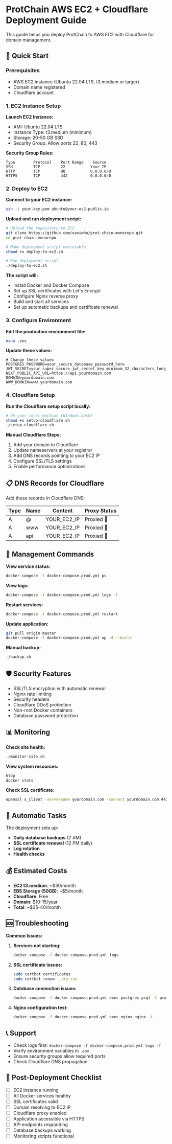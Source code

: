 # ProtChain AWS EC2 + Cloudflare Deployment Guide

This guide helps you deploy ProtChain to AWS EC2 with Cloudflare for domain management.

## 🚀 Quick Start

### Prerequisites
- AWS EC2 instance (Ubuntu 22.04 LTS, t3.medium or larger)
- Domain name registered
- Cloudflare account

### 1. EC2 Instance Setup

**Launch EC2 Instance:**
- AMI: Ubuntu 22.04 LTS
- Instance Type: t3.medium (minimum)
- Storage: 20-50 GB SSD
- Security Group: Allow ports 22, 80, 443

**Security Group Rules:**
```
Type        Protocol    Port Range    Source
SSH         TCP         22           Your IP
HTTP        TCP         80           0.0.0.0/0
HTTPS       TCP         443          0.0.0.0/0
```

### 2. Deploy to EC2

**Connect to your EC2 instance:**
```bash
ssh -i your-key.pem ubuntu@your-ec2-public-ip
```

**Upload and run deployment script:**
```bash
# Upload the repository to EC2
git clone https://github.com/xaviwho/prot-chain-monorepo.git
cd prot-chain-monorepo

# Make deployment script executable
chmod +x deploy-to-ec2.sh

# Run deployment script
./deploy-to-ec2.sh
```

**The script will:**
- Install Docker and Docker Compose
- Set up SSL certificates with Let's Encrypt
- Configure Nginx reverse proxy
- Build and start all services
- Set up automatic backups and certificate renewal

### 3. Configure Environment

**Edit the production environment file:**
```bash
nano .env
```

**Update these values:**
```env
# Change these values
POSTGRES_PASSWORD=your_secure_database_password_here
JWT_SECRET=your_super_secure_jwt_secret_key_minimum_32_characters_long
NEXT_PUBLIC_API_URL=https://api.yourdomain.com
DOMAIN=yourdomain.com
WWW_DOMAIN=www.yourdomain.com
```

### 4. Cloudflare Setup

**Run the Cloudflare setup script locally:**
```bash
# On your local machine (Windows bash)
chmod +x setup-cloudflare.sh
./setup-cloudflare.sh
```

**Manual Cloudflare Steps:**
1. Add your domain to Cloudflare
2. Update nameservers at your registrar
3. Add DNS records pointing to your EC2 IP
4. Configure SSL/TLS settings
5. Enable performance optimizations

## 📋 DNS Records for Cloudflare

Add these records in Cloudflare DNS:

| Type | Name | Content | Proxy Status |
|------|------|---------|--------------|
| A | @ | YOUR_EC2_IP | Proxied 🧡 |
| A | www | YOUR_EC2_IP | Proxied 🧡 |
| A | api | YOUR_EC2_IP | Proxied 🧡 |

## 🔧 Management Commands

**View service status:**
```bash
docker-compose -f docker-compose.prod.yml ps
```

**View logs:**
```bash
docker-compose -f docker-compose.prod.yml logs -f
```

**Restart services:**
```bash
docker-compose -f docker-compose.prod.yml restart
```

**Update application:**
```bash
git pull origin master
docker-compose -f docker-compose.prod.yml up -d --build
```

**Manual backup:**
```bash
./backup.sh
```

## 🛡️ Security Features

- SSL/TLS encryption with automatic renewal
- Nginx rate limiting
- Security headers
- Cloudflare DDoS protection
- Non-root Docker containers
- Database password protection

## 📊 Monitoring

**Check site health:**
```bash
./monitor-site.sh
```

**View system resources:**
```bash
htop
docker stats
```

**Check SSL certificate:**
```bash
openssl s_client -servername yourdomain.com -connect yourdomain.com:443
```

## 🔄 Automatic Tasks

The deployment sets up:
- **Daily database backups** (2 AM)
- **SSL certificate renewal** (12 PM daily)
- **Log rotation**
- **Health checks**

## 💰 Estimated Costs

- **EC2 t3.medium**: ~$30/month
- **EBS Storage (50GB)**: ~$5/month
- **Cloudflare**: Free
- **Domain**: $10-15/year
- **Total**: ~$35-40/month

## 🆘 Troubleshooting

**Common Issues:**

1. **Services not starting:**
   ```bash
   docker-compose -f docker-compose.prod.yml logs
   ```

2. **SSL certificate issues:**
   ```bash
   sudo certbot certificates
   sudo certbot renew --dry-run
   ```

3. **Database connection issues:**
   ```bash
   docker-compose -f docker-compose.prod.yml exec postgres psql -U protchain -d protchain_prod
   ```

4. **Nginx configuration test:**
   ```bash
   docker-compose -f docker-compose.prod.yml exec nginx nginx -t
   ```

## 📞 Support

- Check logs first: `docker-compose -f docker-compose.prod.yml logs -f`
- Verify environment variables in `.env`
- Ensure security groups allow required ports
- Check Cloudflare DNS propagation

## 🎯 Post-Deployment Checklist

- [ ] EC2 instance running
- [ ] All Docker services healthy
- [ ] SSL certificates valid
- [ ] Domain resolving to EC2 IP
- [ ] Cloudflare proxy enabled
- [ ] Application accessible via HTTPS
- [ ] API endpoints responding
- [ ] Database backups working
- [ ] Monitoring scripts functional
